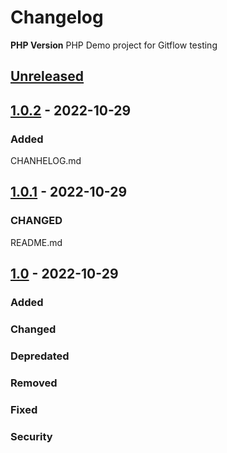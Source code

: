 # Changelog

**PHP Version**
PHP Demo project for Gitflow testing

## [Unreleased]

## [1.0.2] - 2022-10-29
### Added
CHANHELOG.md

## [1.0.1] - 2022-10-29
### CHANGED
README.md

## [1.0] - 2022-10-29

### Added

### Changed

### Depredated

### Removed

### Fixed

### Security

[Unreleased]:https://github.com/dysback/GitFlow/compare/release...master
[1.0.2]:https://github.com/dysback/GitFlow/compare/V1.0.1...V1.0.2
[1.0.1]:https://github.com/dysback/GitFlow/compare/V1.0...V1.0.1
[1.0]:https://github.com/dysback/GitFlow/tree/V1.0
